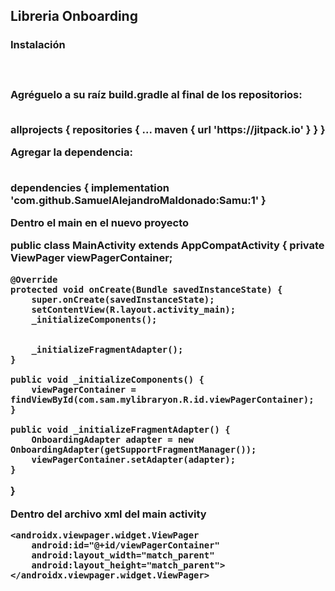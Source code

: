 
<h2>Libreria Onboarding</h2>

<h3>Instalación<h3> <br>
<p>Agréguelo a su raíz build.gradle al final de los repositorios:</p>
	<br>
	allprojects {
		repositories {
			...
			maven { url 'https://jitpack.io' }
		}
	}


<br>
<p>Agregar la dependencia:</p>
<br>
dependencies {
	        implementation 'com.github.SamuelAlejandroMaldonado:Samu:1'
	}
  
  

Dentro el main en el nuevo proyecto
  
  public class MainActivity extends AppCompatActivity {
    private ViewPager viewPagerContainer;

    @Override
    protected void onCreate(Bundle savedInstanceState) {
        super.onCreate(savedInstanceState);
        setContentView(R.layout.activity_main);
        _initializeComponents();


        _initializeFragmentAdapter();
    }

    public void _initializeComponents() {
        viewPagerContainer = findViewById(com.sam.mylibraryon.R.id.viewPagerContainer);
    }

    public void _initializeFragmentAdapter() {
        OnboardingAdapter adapter = new OnboardingAdapter(getSupportFragmentManager());
        viewPagerContainer.setAdapter(adapter);
    }

}

<p>Dentro del archivo xml del main activity</p>

<?xml version="1.0" encoding="utf-8"?>
<LinearLayout xmlns:android="http://schemas.android.com/apk/res/android"
    xmlns:app="http://schemas.android.com/apk/res-auto"
    xmlns:tools="http://schemas.android.com/tools"
    android:layout_width="match_parent"
    android:layout_height="match_parent"
    tools:context=".MainActivity">

    <androidx.viewpager.widget.ViewPager
        android:id="@+id/viewPagerContainer"
        android:layout_width="match_parent"
        android:layout_height="match_parent">
    </androidx.viewpager.widget.ViewPager>

</LinearLayout>
